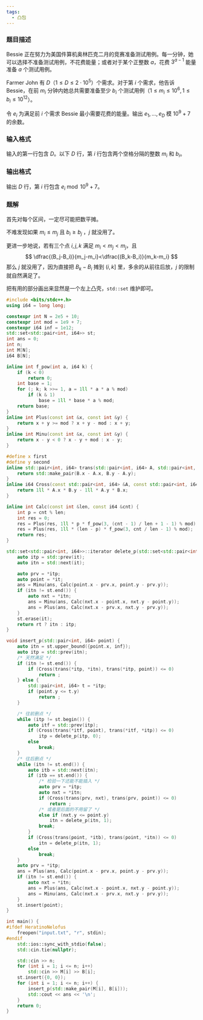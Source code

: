 ```yaml
---
tags:
  - 凸包
---
```


### 题目描述

Bessie 正在努力为美国件算机奥林匹克二月的竞赛准备测试用例。每一分钟，她可以选择不准备测试用例，不花费能量；或者对于某个正整数 $a$，花费 $3^{a−1}$ 能量准备 $a$ 个测试用例。

Farmer John 有 $D$（$1\le D\le 2\cdot 10^5$）个需求。对于第 $i$ 个需求，他告诉 Bessie，在前 $m_i$ 分钟内她总共需要准备至少 $b_i$ 个测试用例（$1\le m_i\le 10^6,1\le b_i\le 10^{12}$）。

令 $e_i$ 为满足前 $i$ 个需求 Bessie 最小需要花费的能量。输出 $e_1,\ldots,e_D$ 模 $10^9+7$ 的余数。

### 输入格式

输入的第一行包含 $D$。以下 $D$ 行，第 $i$ 行包含两个空格分隔的整数 $m_i$ 和 $b_i$。

### 输出格式

输出 $D$ 行，第 $i$ 行包含 $e_i \bmod 10^9+7$。

### 题解

首先对每个区间，一定尽可能把数平摊。

不难发现如果 $m_i\le m_j$ 且 $b_i\ge b_j$ ，$j$ 就没用了。

更进一步地说，若有三个点 $i,j,k$ 满足 $m_i<m_j<m_j$，且
$$
\dfrac{(B_j-B_i)}{m_j-m_i}<\dfrac{(B_k-B_i)}{m_k-m_i}
$$
那么 $j$ 就没用了，因为直接把 $B_k-B_i$ 摊到 $(i,k]$ 里，多余的从前往后放，$j$ 的限制就自然满足了。

把有用的部分画出来显然是一个左上凸壳，`std::set` 维护即可。

```cpp
#include <bits/stdc++.h>
using i64 = long long;

constexpr int N = 2e5 + 10;
constexpr int mod = 1e9 + 7;
constexpr i64 inf = 1e12;
std::set<std::pair<int, i64>> st;
int ans = 0;
int n;
int M[N];
i64 B[N];

inline int f_pow(int a, i64 k) {
	if (k < 0)
		return 0;
	int base = 1;
	for (; k; k >>= 1, a = 1ll * a * a % mod)
		if (k & 1)
			base = 1ll * base * a % mod;
	return base;
}
inline int Plus(const int &x, const int &y) {
	return x + y >= mod ? x + y - mod : x + y;
}
inline int Minu(const int &x, const int &y) {
	return x - y < 0 ? x - y + mod : x - y;
}

#define x first
#define y second
inline std::pair<int, i64> trans(std::pair<int, i64> A, std::pair<int, i64> B) {
	return std::make_pair(B.x - A.x, B.y - A.y);
}
inline i64 Cross(const std::pair<int, i64> &A, const std::pair<int, i64> &B) {
	return 1ll * A.x * B.y - 1ll * A.y * B.x;
}

inline int Calc(const int &len, const i64 &cnt) {
	int p = cnt % len;
	int res = 0;
	res = Plus(res, 1ll * p * f_pow(3, (cnt - 1) / len + 1 - 1) % mod);
	res = Plus(res, 1ll * (len - p) * f_pow(3, cnt / len - 1) % mod);
	return res;
}

std::set<std::pair<int, i64>>::iterator delete_p(std::set<std::pair<int, i64>>::iterator it, int rt) {
	auto itp = std::prev(it);
	auto itn = std::next(it);

	auto prv = *itp;
	auto point = *it;
	ans = Minu(ans, Calc(point.x - prv.x, point.y - prv.y));
	if (itn != st.end()) {
		auto nxt = *itn;
		ans = Minu(ans, Calc(nxt.x - point.x, nxt.y - point.y));
		ans = Plus(ans, Calc(nxt.x - prv.x, nxt.y - prv.y));
	}
	st.erase(it);
	return rt ? itn : itp;
}

void insert_p(std::pair<int, i64> point) {
	auto itn = st.upper_bound({point.x, inf});
	auto itp = std::prev(itn);
	/* 天然满足 */
	if (itn != st.end()) {
		if (Cross(trans(*itp, *itn), trans(*itp, point)) <= 0)
			return ;
	} else {
		std::pair<int, i64> t = *itp;
		if (point.y <= t.y)
			return ;
	}

	/* 往前删点 */
	while (itp != st.begin()) {
		auto itf = std::prev(itp);
		if (Cross(trans(*itf, point), trans(*itf, *itp)) <= 0)
			itp = delete_p(itp, 0);
		else
			break;
	}
	/* 往后删点 */
	while (itn != st.end()) {
		auto itb = std::next(itn);
		if (itb == st.end()) {
			/* 检验一下还能不能插入 */
			auto prv = *itp;
			auto nxt = *itn;
			if (Cross(trans(prv, nxt), trans(prv, point)) <= 0)
				return ;
			/* 或者是后面的不用留了 */
			else if (nxt.y <= point.y)
				itn = delete_p(itn, 1);
			break;
		}
		if (Cross(trans(point, *itb), trans(point, *itn)) <= 0)
			itn = delete_p(itn, 1);
		else
			break;
	}
	auto prv = *itp;
	ans = Plus(ans, Calc(point.x - prv.x, point.y - prv.y));
	if (itn != st.end()) {
		auto nxt = *itn;
		ans = Plus(ans, Calc(nxt.x - point.x, nxt.y - point.y));
		ans = Minu(ans, Calc(nxt.x - prv.x, nxt.y - prv.y));
	}
	st.insert(point);
}

int main() {
#ifdef HeratinoNelofus
	freopen("input.txt", "r", stdin);
#endif
	std::ios::sync_with_stdio(false);
	std::cin.tie(nullptr);

	std::cin >> n;
	for (int i = 1; i <= n; i++)
		std::cin >> M[i] >> B[i];
	st.insert({0, 0});
	for (int i = 1; i <= n; i++) {
		insert_p(std::make_pair(M[i], B[i]));
		std::cout << ans << '\n';
	}
	return 0;
}
```



